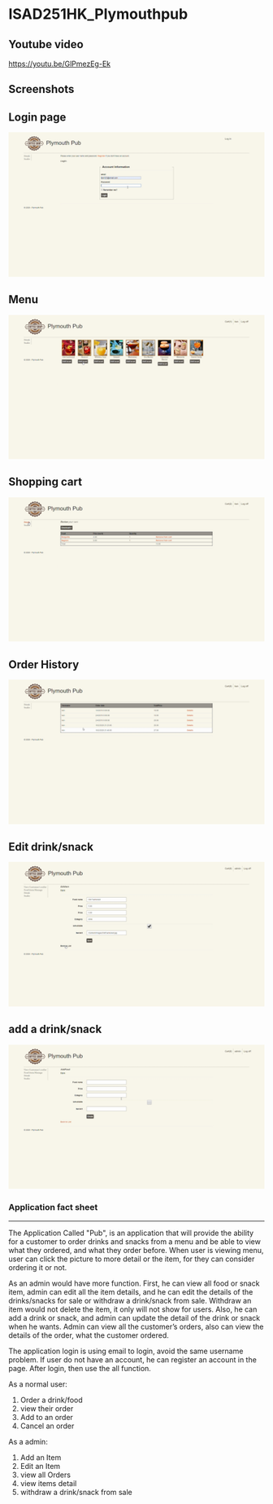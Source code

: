 # ISAD251HK_Plymouthpub

Youtube video
---------------------------------
https://youtu.be/GlPmezEg-Ek


Screenshots
--------------------------------

Login page
----
![image](Pub/loginpage.jpg)

Menu 
----
![image](Pub/Menu.jpg)

Shopping cart
---
![image](Pub/cart.jpg)

Order History
----
![image](Pub/Orderhistory.jpg)

Edit drink/snack
----
![image](Pub/editFood.jpg)


add a drink/snack
-----
![image](Pub/addItem.jpg)



### Application fact sheet
----
The Application Called "Pub", is an application that will provide the ability for a customer to order drinks and snacks from a menu and be able to view what they ordered, and what they order before. When user is viewing menu, user can click the picture to more detail or the item, for they can consider ordering it or not. 

As an admin would have more function. First, he can view all food or snack item, admin can edit all the item details, and he can edit the details of the drinks/snacks for sale or withdraw a drink/snack from sale. Withdraw an item would not delete the item, it only will not show for users. Also, he can add a drink or snack, and admin can update the detail of the drink or snack when he wants. Admin can view all the customer’s orders, also can view the details of the order, what the customer ordered. 

The application login is using email to login, avoid the same username problem. If user do not have an account, he can register an account in the page. After login, then use the all function. 


As a normal user:
1. Order a drink/food
2. view their order
3. Add to an order
4. Cancel an order

As a admin:
1. Add an Item
2. Edit an Item
3. view all Orders
3. view items detail
4. withdraw a drink/snack from sale
